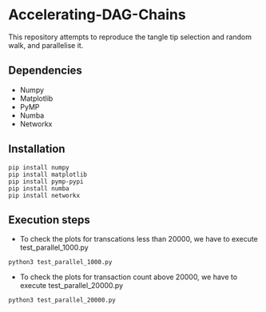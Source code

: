 # Accelerating-DAG-Chains
This repository attempts to reproduce the tangle tip selection and random walk, and parallelise it. 

## Dependencies
* Numpy
* Matplotlib
* PyMP
* Numba
* Networkx

## Installation
```
pip install numpy
pip install matplotlib
pip install pymp-pypi
pip install numba
pip install networkx
```

## Execution steps

* To check the plots for transcations less than 20000, we have to execute test_parallel_1000.py
```
python3 test_parallel_1000.py
```
* To check the plots for transaction count above 20000, we have to execute test_parallel_20000.py
```
python3 test_parallel_20000.py
```
